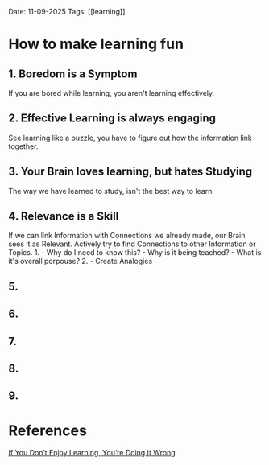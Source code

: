 Date: 11-09-2025
Tags: [[learning]]

# How to make learning fun

## 1. Boredom is a Symptom

If you are bored while learning, you aren't learning effectively.

## 2. Effective Learning is always engaging

See learning like a puzzle, you have to figure out how the information link together.

## 3. Your Brain loves learning, but hates Studying

The way we have learned to study, isn't the best way to learn.

## 4. Relevance is a Skill

If we can link Information with Connections we already made, our Brain sees it as Relevant.
Actively try to find Connections to other Information or Topics.
1. 
	- Why do I need to know this?
	- Why is it being teached?
	- What is it's overall porpouse?
2. 
	- Create Analogies

## 5. 

## 6. 

## 7.

## 8.

## 9.

# References
[If You Don’t Enjoy Learning, You’re Doing It Wrong](https://www.youtube.com/watch?v=6U8zNlqCa6M)
